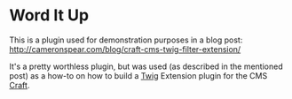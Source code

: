 # Word It Up

This is a plugin used for demonstration purposes in a blog post: http://cameronspear.com/blog/craft-cms-twig-filter-extension/

It's a pretty worthless plugin, but was used (as described in the mentioned post) as a how-to on how to build a [Twig](http://twig.sensiolabs.org/) Extension plugin for the CMS [Craft](http://buildwithcraft.com/).